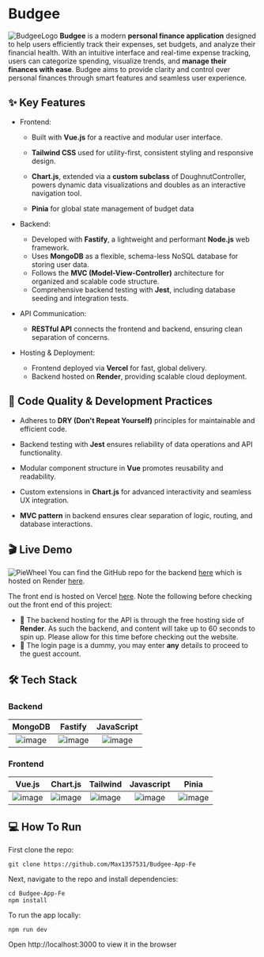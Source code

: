 # Budgee
![BudgeeLogo](https://github.com/user-attachments/assets/cc87eaeb-bb98-4275-aa28-d770a39e1be4)
**Budgee** is a modern **personal finance application** designed to help users efficiently track their expenses, set budgets, and analyze their financial health. With an intuitive interface and real-time expense tracking, users can categorize spending, visualize trends, and **manage their finances with ease**. Budgee aims to provide clarity and control over personal finances through smart features and seamless user experience.


## ✨ Key Features
- Frontend:
    - Built with **Vue.js** for a reactive and modular user interface.

    - **Tailwind CSS** used for utility-first, consistent styling and responsive design.

    - **Chart.js**, extended via a **custom subclass** of DoughnutController, powers dynamic data visualizations and doubles as an interactive navigation tool.
      
    - **Pinia** for global state management of budget data

- Backend:
    - Developed with **Fastify**, a lightweight and performant **Node.js** web framework.
    - Uses **MongoDB** as a flexible, schema-less NoSQL database for storing user data.
    - Follows the **MVC (Model-View-Controller)** architecture for organized and scalable code structure.
    - Comprehensive backend testing with **Jest**, including database seeding and integration tests.
- API Communication:
    - **RESTful API** connects the frontend and backend, ensuring clean separation of concerns.
- Hosting & Deployment:
    - Frontend deployed via **Vercel** for fast, global delivery.
    - Backend hosted on **Render**, providing scalable cloud deployment.

## 🧰 Code Quality & Development Practices
- Adheres to **DRY (Don't Repeat Yourself)** principles for maintainable and efficient code.

- Backend testing with **Jest** ensures reliability of data operations and API functionality.

- Modular component structure in **Vue** promotes reusability and readability.

- Custom extensions in **Chart.js** for advanced interactivity and seamless UX integration.

- **MVC pattern** in backend ensures clear separation of logic, routing, and database interactions.
## 🎬 Live Demo
![PieWheel](https://github.com/user-attachments/assets/cdb762d1-72d9-47bc-b9f0-3d42a675f982)
You can find the GitHub repo for the backend [here](https://github.com/Max1357531/Budgee-BE) which is hosted on Render [here](https://budgee-be-amq3.onrender.com/api/).

The front end is hosted on Vercel [here](https://budgee-app-fe.vercel.app/). Note the following before checking out the front end of this project:

- 🚨 The backend hosting for the API is through the free hosting side of **Render**. As such the backend, and content will take up to 60 seconds to spin up. Please allow for this time before checking out the website.
- 🚨 The login page is a dummy, you may enter **any** details to proceed to the guest account.

## 🛠️ Tech Stack
### Backend
 MongoDB         |  Fastify | JavaScript
:-------------------------:|:-------------------------:|:-------------------------:
![image](https://github.com/user-attachments/assets/b4161023-a31b-4b14-9ad5-93f2cd758f2e) | ![image](https://github.com/user-attachments/assets/241726f8-5825-4938-a0af-132f75c40d5c) | ![image](https://github.com/user-attachments/assets/b6af978c-4d49-4188-a972-c1a539e0a247)

### Frontend

 Vue.js        |  Chart.js | Tailwind | Javascript | Pinia
:-------------------------:|:-------------------------:|:-------------------------:|:-------------------------:|:-------------------------:
![image](https://github.com/user-attachments/assets/38114ef6-1644-423c-8043-6e3f0685d9af)| ![image](https://github.com/user-attachments/assets/582471bf-427c-43c0-aebb-7956142a5fa3) | ![image](https://github.com/user-attachments/assets/69e12a22-0fae-44c1-902d-78a16dd2252b) | ![image](https://github.com/user-attachments/assets/b6af978c-4d49-4188-a972-c1a539e0a247) | ![image](https://github.com/user-attachments/assets/cffc83df-68bc-4f6f-8639-68a2706ac252)


## 💻 How To Run
First clone the repo:
```
git clone https://github.com/Max1357531/Budgee-App-Fe
```
Next, navigate to the repo and install dependencies:
```
cd Budgee-App-Fe
npm install
```
To run the app locally:
```
npm run dev
```
Open http://localhost:3000 to view it in the browser
